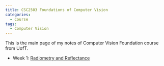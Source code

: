 ```yaml
---
title: CSC2503 Foundations of Computer Vision
categories:
  - Course
tags:
  - Computer Vision
---
```


This is the main page of my notes of Computer Vision Foundation course from UofT.

* Week 1: [Radiometry and Reflectance]()

